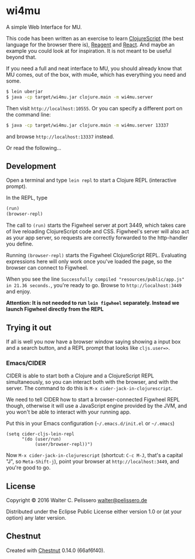 # wi4mu

A simple Web Interface for MU.

This code has been written as an exercise to learn
[ClojureScript](http://clojurescript.org) (the best language for the
browser there is), [Reagent](http://reagent-project.github.io) and
[React](http://facebook.github.io/react/).  And maybe an example you
could look at for inspiration.  It is not meant to be useful beyond
that.

If you need a full and neat interface to MU, you should already know
that MU comes, out of the box, with mu4e, which has everything you
need and some.

```sh
$ lein uberjar
$ java -cp target/wi4mu.jar clojure.main -m wi4mu.server
```

Then visit `http://localhost:10555`.  Or you can specify a different
port on the command line:

```sh
$ java -cp target/wi4mu.jar clojure.main -m wi4mu.server 13337
```

and browse `http://localhost:13337` instead.

Or read the following...


## Development

Open a terminal and type `lein repl` to start a Clojure REPL
(interactive prompt).

In the REPL, type

```clojure
(run)
(browser-repl)
```

The call to `(run)` starts the Figwheel server at port 3449, which takes care of
live reloading ClojureScript code and CSS. Figwheel's server will also act as
your app server, so requests are correctly forwarded to the http-handler you
define.

Running `(browser-repl)` starts the Figwheel ClojureScript REPL. Evaluating
expressions here will only work once you've loaded the page, so the browser can
connect to Figwheel.

When you see the line `Successfully compiled "resources/public/app.js" in 21.36
seconds.`, you're ready to go. Browse to `http://localhost:3449` and enjoy.

**Attention: It is not needed to run `lein figwheel` separately. Instead we
launch Figwheel directly from the REPL**

## Trying it out

If all is well you now have a browser window saying showing a input
box and a search button, and a REPL prompt that looks like
`cljs.user=>`.

### Emacs/CIDER

CIDER is able to start both a Clojure and a ClojureScript REPL simultaneously,
so you can interact both with the browser, and with the server. The command to
do this is `M-x cider-jack-in-clojurescript`.

We need to tell CIDER how to start a browser-connected Figwheel REPL though,
otherwise it will use a JavaScript engine provided by the JVM, and you won't be
able to interact with your running app.

Put this in your Emacs configuration (`~/.emacs.d/init.el` or `~/.emacs`)

``` emacs-lisp
(setq cider-cljs-lein-repl
      "(do (user/run)
           (user/browser-repl))")
```

Now `M-x cider-jack-in-clojurescript` (shortcut: `C-c M-J`, that's a capital
"J", so `Meta-Shift-j`), point your browser at `http://localhost:3449`, and
you're good to go.

## License

Copyright © 2016 Walter C. Pelissero <walter@pelissero.de>

Distributed under the Eclipse Public License either version 1.0 or (at
your option) any later version.

## Chestnut

Created with [Chestnut](http://plexus.github.io/chestnut/) 0.14.0 (66af6f40).
